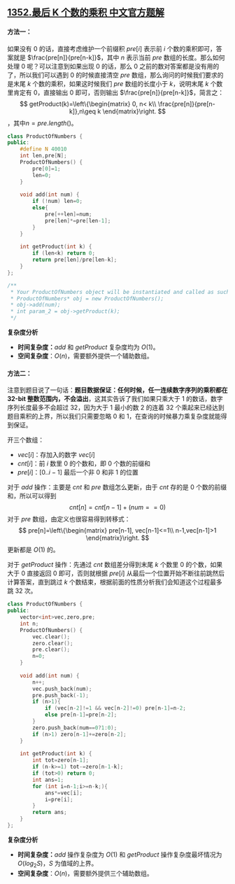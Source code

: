 ## [1352.最后 K 个数的乘积 中文官方题解](https://leetcode.cn/problems/product-of-the-last-k-numbers/solutions/100000/zui-hou-k-ge-shu-de-cheng-ji-by-leetcode-solution)

#### 方法一：


如果没有 $0$ 的话，直接考虑维护一个前缀积 $pre[i]$ 表示前 $i$ 个数的乘积即可，答案就是 $\frac{pre[n]}{pre[n-k]}$，其中 $n$ 表示当前 $pre$ 数组的长度。那么如何处理 $0$ 呢？可以注意到如果出现 $0$ 的话，那么 $0$ 之前的数对答案都是没有用的了，所以我们可以遇到 $0$ 的时候直接清空 $pre$ 数组，那么询问的时候我们要求的是末尾 $k$ 个数的乘积，如果这时候我们 $pre$ 数组的长度小于 $k$，说明末尾 $k$ 个数里肯定有 $0$，直接输出 $0$ 即可，否则输出 $\frac{pre[n]}{pre[n-k]}$，简言之：
$$
getProduct(k)=\left\{\begin{matrix}
0, n< k\\ 
\frac{pre[n]}{pre[n-k]},n\geq k
\end{matrix}\right.
$$
，其中$n=pre.length()$。

```C++ []
class ProductOfNumbers {
public:
    #define N 40010
    int len,pre[N];
    ProductOfNumbers() {
        pre[0]=1;
        len=0;
    }
    
    void add(int num) {
        if (!num) len=0;
        else{
            pre[++len]=num;
            pre[len]*=pre[len-1];
        }
    }
    
    int getProduct(int k) {
        if (len<k) return 0;
        return pre[len]/pre[len-k];
    }
};

/**
 * Your ProductOfNumbers object will be instantiated and called as such:
 * ProductOfNumbers* obj = new ProductOfNumbers();
 * obj->add(num);
 * int param_2 = obj->getProduct(k);
 */
```



**复杂度分析**

- **时间复杂度：**$add$ 和 $getProduct$ 复杂度均为 $O(1)$。
- **空间复杂度**：$O(n)$，需要额外提供一个辅助数组。

#### 方法二：


注意到题目说了一句话：**题目数据保证：任何时候，任一连续数字序列的乘积都在 32-bit 整数范围内，不会溢出**，这其实告诉了我们如果只乘大于 $1$ 的数话，数字序列长度最多不会超过 $32$，因为大于 $1$ 最小的数 $2$ 的连着 $32$ 个乘起来已经达到题目乘积的上界，所以我们只需要忽略 $0$ 和 $1$，在查询的时候暴力乘复杂度就能得到保证。



开三个数组：

- $vec[i]$：存加入的数字 $vec[i]$
- $cnt[i]$：前 $i$ 数里 $0$ 的个数和，即 $0$ 个数的前缀和
- $pre[i]$：$[0..i-1]$ 最后一个非 $0$ 和非 $1$ 的位置

对于 $add$ 操作：主要是 $cnt$ 和 $pre$ 数组怎么更新，由于 $cnt$ 存的是 $0$ 个数的前缀和，所以可以得到
$$
cnt[n]=cnt[n-1]+(num==0)
$$
对于 $pre$ 数组，由定义也很容易得到转移式：
$$
pre[n]=\left\{\begin{matrix}
pre[n-1], vec[n-1]<=1\\ 
n-1,vec[n-1]>1
\end{matrix}\right.
$$
更新都是 $O(1)$ 的。

对于 $getProduct$ 操作：先通过 $cnt$ 数组差分得到末尾 $k$ 个数里 $0$ 的个数，如果大于 $0$ 直接返回 $0$ 即可，否则就根据 $pre[i]$ 从最后一个位置开始不断往前跳然后计算答案，直到跳过 $k$ 个数结束，根据前面的性质分析我们会知道这个过程最多跳 $32$ 次。



```C++ []
class ProductOfNumbers {
public:
    vector<int>vec,zero,pre;
    int n;
    ProductOfNumbers() {
        vec.clear();
        zero.clear();
        pre.clear();
        n=0;
    }
    
    void add(int num) {
        n++;
        vec.push_back(num);
        pre.push_back(-1);
        if (n>1){
            if (vec[n-2]!=1 && vec[n-2]!=0) pre[n-1]=n-2;
            else pre[n-1]=pre[n-2];
        }
        zero.push_back(num==0?1:0);
        if (n>1) zero[n-1]+=zero[n-2];
    }
    
    int getProduct(int k) {
        int tot=zero[n-1];
        if (n-k>=1) tot-=zero[n-1-k];
        if (tot>0) return 0;
        int ans=1;
        for (int i=n-1;i>=n-k;){
            ans*=vec[i];
            i=pre[i];
        }
        return ans;
    }
};
```



**复杂度分析**

- **时间复杂度：**$add$ 操作复杂度为 $O(1)$ 和 $getProduct$ 操作复杂度最坏情况为 $O(log_2S)$，$S$ 为值域的上界。
- **空间复杂度**：$O(n)$，需要额外提供三个辅助数组。